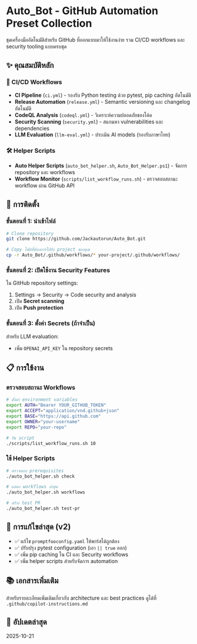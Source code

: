 # Auto_Bot - GitHub Automation Preset Collection

ชุดเครื่องมืออัตโนมัติสำหรับ GitHub ที่ออกแบบมาให้ใช้งานง่าย รวม CI/CD workflows และ security tooling แบบครบชุด

## ✨ คุณสมบัติหลัก

### 🔄 CI/CD Workflows
- **CI Pipeline** (`ci.yml`) - รองรับ Python testing ด้วย pytest, pip caching อัตโนมัติ
- **Release Automation** (`release.yml`) - Semantic versioning และ changelog อัตโนมัติ
- **CodeQL Analysis** (`codeql.yml`) - วิเคราะห์ความปลอดภัยของโค้ด
- **Security Scanning** (`security.yml`) - สแกนหา vulnerabilities และ dependencies
- **LLM Evaluation** (`llm-eval.yml`) - ประเมิน AI models (รองรับภาษาไทย)

### 🛠️ Helper Scripts
- **Auto Helper Scripts** (`auto_bot_helper.sh`, `Auto_Bot_Helper.ps1`) - จัดการ repository และ workflows
- **Workflow Monitor** (`scripts/list_workflow_runs.sh`) - ตรวจสอบสถานะ workflow ผ่าน GitHub API

## 🚀 การติดตั้ง

### ขั้นตอนที่ 1: นำเข้าไฟล์
```bash
# Clone repository
git clone https://github.com/Jackautorun/Auto_Bot.git

# Copy ไฟล์ที่ต้องการไปยัง project ของคุณ
cp -r Auto_Bot/.github/workflows/* your-project/.github/workflows/
```

### ขั้นตอนที่ 2: เปิดใช้งาน Security Features
ใน GitHub repository settings:
1. Settings → Security → Code security and analysis
2. เปิด **Secret scanning**
3. เปิด **Push protection**

### ขั้นตอนที่ 3: ตั้งค่า Secrets (ถ้าจำเป็น)
สำหรับ LLM evaluation:
- เพิ่ม `OPENAI_API_KEY` ใน repository secrets

## 📋 การใช้งาน

### ตรวจสอบสถานะ Workflows
```bash
# ตั้งค่า environment variables
export AUTH="Bearer YOUR_GITHUB_TOKEN"
export ACCEPT="application/vnd.github+json"
export BASE="https://api.github.com"
export OWNER="your-username"
export REPO="your-repo"

# รัน script
./scripts/list_workflow_runs.sh 10
```

### ใช้ Helper Scripts
```bash
# ตรวจสอบ prerequisites
./auto_bot_helper.sh check

# แสดง workflows ล่าสุด
./auto_bot_helper.sh workflows

# สร้าง test PR
./auto_bot_helper.sh test-pr
```

## 🔧 การแก้ไขล่าสุด (v2)

- ✅ แก้ไข `promptfooconfig.yaml` ให้พาร์สได้ถูกต้อง
- ✅ ปรับปรุง pytest configuration (เอา `|| true` ออก)
- ✅ เพิ่ม pip caching ใน CI และ Security workflows
- ✅ เพิ่ม helper scripts สำหรับจัดการ automation

## 📚 เอกสารเพิ่มเติม

สำหรับรายละเอียดเพิ่มเติมเกี่ยวกับ architecture และ best practices ดูได้ที่ `.github/copilot-instructions.md`

## 📅 อัปเดตล่าสุด

2025-10-21
